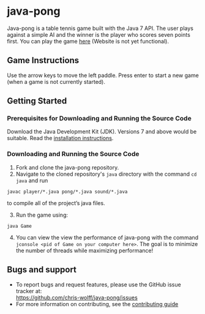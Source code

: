 java-pong 
======
Java-pong is a table tennis game built with the Java 7 API. The user plays against a simple AI and the winner is the player who scores seven points first. You can play the game [here](cool-free-games.com/java-pong) (Website is not yet functional).

## Game Instructions

Use the arrow keys to move the left paddle.
Press enter to start a new game (when a game is not currently started). 

## Getting Started

### Prerequisites for Downloading and Running the Source Code

Download the Java Development Kit (JDK). Versions 7 and above would be suitable. Read the [installation instructions](http://www.oracle.com/technetwork/java/javase/downloads/index.html). 

### Downloading and Running the Source Code

1. Fork and clone the java-pong repository.
2. Navigate to the cloned repository's `java` directory with the command `cd java` and run 
~~~
javac player/*.java pong/*.java sound/*.java
~~~
   to compile all of the project’s java files. 

3. Run the game using:
~~~
java Game
~~~
4. You can view the view the performance of java-pong with the command `jconsole <pid of Game on your computer here>`. The goal is to minimize the number of threads while maximizing performance! 

## Bugs and support
* To report bugs and request features, please use the GitHub issue tracker at:
<br /> https://github.com/chris-wolff/java-pong/issues
* For more information on contributing, see the [contributing guide](https://github.com/chris-wolff/java-pong/blob/master/CONTRIBUTING.md)

